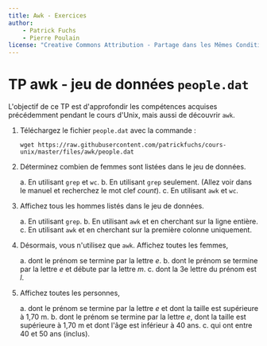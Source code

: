 ```yaml
---
title: Awk - Exercices
author:
    - Patrick Fuchs
    - Pierre Poulain
license: "Creative Commons Attribution - Partage dans les Mêmes Conditions 4.0"
---
```


# TP awk - jeu de données `people.dat`

L'objectif de ce TP est d'approfondir les compétences acquises précédemment pendant le cours d'Unix, mais aussi de découvrir `awk`.

1. Téléchargez le fichier `people.dat` avec la commande :
    ```
    wget https://raw.githubusercontent.com/patrickfuchs/cours-unix/master/files/awk/people.dat
    ```

2. Déterminez combien de femmes sont listées dans le jeu de données.

    a. En utilisant `grep` et `wc`.
    b. En utilisant `grep` seulement. (Allez voir dans le manuel et recherchez le mot clef *count*).
    c. En utilisant `awk` et `wc`.

3. Affichez tous les hommes listés dans le jeu de données.

    a. En utilisant `grep`.
    b. En utilisant `awk` et en cherchant sur la ligne entière.
    c. En utilisant `awk` et en cherchant sur la première colonne uniquement.

4. Désormais, vous n'utilisez que `awk`. Affichez toutes les femmes,

    a. dont le prénom se termine par la lettre *e*.
    b. dont le prénom se termine par la lettre *e* et débute par la lettre *m*.
    c. dont la 3e lettre du prénom est *l*.

5. Affichez toutes les personnes,

    a. dont le prénom se termine par la lettre *e* et dont la taille est supérieure à 1,70 m.
    b. dont le prénom se termine par la lettre *e*, dont la taille est supérieure à 1,70 m et dont l'âge est inférieur à 40 ans.
    c. qui ont entre 40 et 50 ans (inclus).
